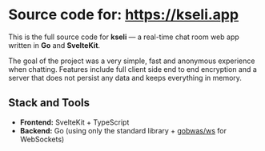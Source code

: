 # Source code for: https://kseli.app

This is the full source code for **kseli** — a real-time chat room web app written in **Go** and **SvelteKit**.

The goal of the project was a very simple, fast and anonymous experience when chatting. Features include full client side end to end encryption and a server that does not persist any data and keeps everything in memory.

## Stack and Tools

- **Frontend:** SvelteKit + TypeScript
- **Backend:** Go (using only the standard library + [gobwas/ws](https://github.com/gobwas/ws) for WebSockets)